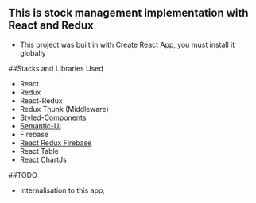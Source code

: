 ## This is stock management implementation with React and Redux

- This project was built in with Create React App, you must install it globally

##Stacks and Libraries Used

- React
- Redux
- React-Redux
- Redux Thunk (Middleware)
- [Styled-Components](https://www.styled-components.com/)
- [Semantic-UI](https://react.semantic-ui.com/introduction)
- Firebase
- [React Redux Firebase](http://docs.react-redux-firebase.com/history/v2.0.0/docs/auth.html)
- React Table
- React ChartJs

##TODO
- Internalisation to this app;
